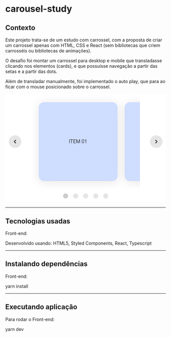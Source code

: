 # carousel-study

## Contexto

Este projeto trata-se de um estudo com carrossel, com a proposta de criar um carrossel apenas com HTML, CSS e React (sem bibliotecas que criem carrosséis ou bibliotecas de animações).

O desafio foi montar um carrossel para desktop e mobile que transladasse clicando nos elementos (cards), e que possuísse navegação a partir das setas e a partir das dots.

Além de transladar manualmente, foi implementado o auto play, que para ao ficar com o mouse posicionado sobre o carrossel.

<img src="./src/assets/images/img-carousel.png">

<hr>

## Tecnologias usadas

Front-end:

Desenvolvido usando: HTML5, Styled Components, React, Typescript

<hr>

## Instalando dependências

Front-end:

yarn install

<hr>

## Executando aplicação

Para rodar o Front-end:

yarn dev
